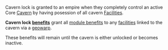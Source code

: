Cavern lock is granted to an empire when they completely control an active Core
[Cavern](../locations/Caverns.md) by having posession of all cavern
[Facilities](../locations/Facilities.md).

**Cavern lock [benefits](../terminology/Empire_Benefit.md)** grant all
[module benefits](Module_benefit.md) to any
[facilities](../locations/Facilities.md) linked to the cavern via a
[geowarp](../locations/Geowarp.md).

These benefits will remain until the cavern is either unlocked or becomes
inactive.
